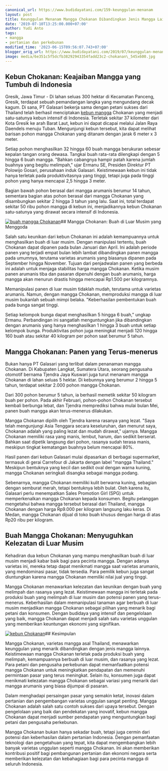 ```yaml
---
canonical_url: https://www.budidayatani.com/159-keunggulan-menanam
layout: post
title: Keunggulan Menanam Mangga Chokanan Dibandingkan Jenis Mangga Lainnya
date: '2019-07-10T13:25:00.000+07:00'
author: Yudi Anto
tags:
- mangga
- pertanian dan perkebunan
modified_time: '2023-06-15T09:56:07.743+07:00'
blogger_orig_url: https://www.budidayatani.com/2019/07/keunggulan-menanam-mangga-chokanan.html
image: media/6e351c5f5dcfb38292943354fadd23c2-chokanan\_545x600.jpg
---
```

## Kebun Chokanan: Keajaiban Mangga yang Tumbuh di Indonesia

Gresik, Jawa Timur - Di lahan seluas 300 hektar di Kecamatan Panceng, Gresik, terdapat sebuah pemandangan langka yang mengundang decak kagum. Di sana, PT Galasari bekerja sama dengan petani sukses dari Thailand telah berhasil menciptakan [kebun mangga](https://www.budidayatani.com/search/label/mangga) Chokanan yang menjadi satu-satunya kebun intensif di Indonesia. Terletak sekitar 37 kilometer dari Kota Gresik ke arah Barat Laut, kebun ini dapat dicapai melalui Jalan Raya Daendels menuju Tuban. Mengunjungi kebun tersebut, kita dapat melihat barisan pohon mangga Chokanan yang ditanam dengan jarak 6 meter x 3 meter.

Setiap pohon menghasilkan 32 hingga 60 buah mangga berukuran sebesar kepalan tangan orang dewasa. Tangkai buah rata-rata dilengkapi dengan 5 hingga 6 buah mangga. "Bahkan cabangnya hampir patah karena jumlah buahnya yang begitu melimpah," ujar Ermanu SE, Presiden Direktur PT Polowijo Gosari, perusahaan induk Galasari. Keistimewaan kebun ini tidak hanya terletak pada produktivitasnya yang tinggi, tetapi juga pada tinggi pohon yang hanya mencapai 2,5 hingga 3 meter.

Bagian bawah pohon berasal dari mangga arumanis berumur 14 tahun, sementara bagian atas pohon berasal dari mangga Chokanan yang disambungkan sekitar 2 hingga 3 tahun yang lalu. Saat ini, total terdapat sekitar 50 ribu pohon mangga di kebun ini, menjadikannya kebun Chokanan satu-satunya yang dirawat secara intensif di Indonesia.

[![buah mangga Chokanan](https://blogger.googleusercontent.com/img/b/R29vZ2xl/AVvXsEjLo9USz0igvdu8bBgQ1nECl-58tvQ6IyUrJ8qRX6VhWwnZ9jb95AXsvetmJ-GoxmpEq0HeV9ezSZA4_RVq83LPmc7pNpF-FNwJr6kjOeTPv0iY0L6WrXMOnyhSIegJlFfVVsFN3y1z5zpg-su7nmTbSNAEEeoerqyQUHAJ6TEx9UpnY6jWobZUau0AEw/w582-h640/chokanan_545x600.jpg)](https://blogger.googleusercontent.com/img/b/R29vZ2xl/AVvXsEjLo9USz0igvdu8bBgQ1nECl-58tvQ6IyUrJ8qRX6VhWwnZ9jb95AXsvetmJ-GoxmpEq0HeV9ezSZA4_RVq83LPmc7pNpF-FNwJr6kjOeTPv0iY0L6WrXMOnyhSIegJlFfVVsFN3y1z5zpg-su7nmTbSNAEEeoerqyQUHAJ6TEx9UpnY6jWobZUau0AEw/s600/chokanan_545x600.jpg)## Mangga Chokanan: Buah di Luar Musim yang Menggoda

Salah satu keunikan dari kebun Chokanan ini adalah kemampuannya untuk menghasilkan buah di luar musim. Dengan manipulasi tertentu, buah Chokanan dapat dipanen pada bulan Januari dan April. Ini adalah periode panen yang terjadi empat bulan lebih lambat dibandingkan panen mangga pada umumnya, terutama varietas arumanis yang biasanya dipanen pada September hingga November. Tujuan dari penjadwalan panen yang berbeda ini adalah untuk menjaga stabilitas harga mangga Chokanan. Ketika musim panen arumanis tiba dan pasaran dipenuhi dengan buah arumanis, harga mangga akan menurun drastis hingga mencapai Rp1.500 per kilogramnya.

Memanipulasi panen di luar musim tidaklah mudah, terutama untuk varietas arumanis. Namun, dengan mangga Chokanan, memproduksi mangga di luar musim bukanlah sebuah mimpi belaka. "Keberhasilan pembentukan buah pada bunga sangat tinggi.

Setiap kelompok bunga dapat menghasilkan 5 hingga 6 buah," ungkap Ermanu. Perbandingan ini sangatlah menguntungkan jika dibandingkan dengan arumanis yang hanya menghasilkan 1 hingga 3 buah untuk setiap kelompok bunga. Produktivitas pohon juga meningkat menjadi 120 hingga 160 buah atau sekitar 40 kilogram per pohon saat berumur 5 tahun.

## Mangga Chokanan: Panen yang Terus-menerus

Bukan hanya PT Galasari yang terlibat dalam penanaman mangga Chokanan. Di Kabupaten Langkat, Sumatera Utara, seorang pengusaha otomotif bernama Tjendra Jaya Kuswari juga turut menanam mangga Chokanan di lahan seluas 5 hektar. Di kebunnya yang berumur 2 hingga 5 tahun, terdapat sekitar 2.000 pohon mangga Chokanan.

Dari 300 pohon berumur 5 tahun, ia berhasil memetik sekitar 50 kilogram buah per pohon. Pada akhir Februari, pohon-pohon Chokanan tersebut kembali berbunga lebat, dan Tjendra memprediksi bahwa mulai bulan Mei, panen buah mangga akan terus-menerus dilakukan.

Mangga Chokanan dipilih oleh Tjendra karena rasanya yang lezat. "Saya telah mengunjungi Asia Tenggara secara keseluruhan, dan menurut saya, Chokanan adalah yang paling lezat dan mudah dirawat," ujarnya. Mangga Chokanan memiliki rasa yang manis, lembut, harum, dan sedikit berserat. Bahkan saat dipetik langsung dari pohon, rasanya sudah terasa manis, meskipun tingkat kematangan buahnya belum mencapai 80%.

Hasil panen dari kebun Galasari mulai dipasarkan di berbagai supermarket, termasuk di gerai Carrefour di Jakarta dengan label "mangga Thailand." Meskipun bentuknya yang kecil dan sedikit oval dengan warna kuning, mangga Chokanan seringkali disangka sebagai mangga podang.

Sebenarnya, mangga Chokanan memiliki kulit berwarna kuning, sebagian dengan semburat merah, tetapi bentuknya lebih bulat. Oleh karena itu, Galasari perlu menempatkan Sales Promotion Girl (SPG) untuk memperkenalkan mangga Chokanan kepada konsumen. Begitu pelanggan mengetahui bahwa mangga tersebut berasal dari Thailand, mangga Chokanan dengan harga Rp9.000 per kilogram langsung laku keras. Di Medan, mangga Chokanan dijual di toko buah khusus dengan harga di atas Rp20 ribu per kilogram.

## Buah Mangga Chokanan: Menyuguhkan Kelezatan di Luar Musim

Kehadiran dua kebun Chokanan yang mampu menghasilkan buah di luar musim menjadi kabar baik bagi para pecinta mangga. Dengan adanya varietas ini, mereka tetap dapat menikmati mangga saat varietas arumanis, yang mendominasi pasar, tidak tersedia. Para pemilik kebun juga sangat diuntungkan karena mangga Chokanan memiliki nilai jual yang tinggi.

Mangga Chokanan menawarkan kelezatan dan keunikan dengan buah yang melimpah dan rasanya yang lezat. Keistimewaan mangga ini terletak pada produksi buah yang melimpah di luar musim dan potensi panen yang terus-menerus. Keberhasilan dalam memanipulasi tanaman agar berbuah di luar musim menjadikan mangga Chokanan sebagai pilihan yang menarik bagi petani dan konsumen. Dengan budidaya yang intensif dan pengelolaan yang baik, mangga Chokanan dapat menjadi salah satu varietas unggulan yang memberikan keuntungan ekonomi yang signifikan.

[![kebun Chokanan](https://blogger.googleusercontent.com/img/b/R29vZ2xl/AVvXsEjbGzGPsgIedl-gUiYkyul55DVhYSCyYfr7i9qyZORFT8WZVaRmdLTdntPiN5hwLWMS23BVJ2hSUkHX--pobOxOQnOduvUvui4pFSghylijP5-9OGXhmqL4J2SCcoFMkbdUzScLbcPigORCfNOL6G-vb-KxoBhQZoBfiyV6EkV8XMEZhFE_n-2asFvmcg/w506-h640/california%20starwberry_475x600.jpg)](https://blogger.googleusercontent.com/img/b/R29vZ2xl/AVvXsEjbGzGPsgIedl-gUiYkyul55DVhYSCyYfr7i9qyZORFT8WZVaRmdLTdntPiN5hwLWMS23BVJ2hSUkHX--pobOxOQnOduvUvui4pFSghylijP5-9OGXhmqL4J2SCcoFMkbdUzScLbcPigORCfNOL6G-vb-KxoBhQZoBfiyV6EkV8XMEZhFE_n-2asFvmcg/s600/california%20starwberry_475x600.jpg)## Kesimpulan

Mangga Chokanan, varietas mangga asal Thailand, menawarkan keunggulan yang menarik dibandingkan dengan jenis mangga lainnya. Keistimewaan mangga Chokanan terletak pada produksi buah yang melimpah, kemampuannya berbuah di luar musim, dan rasanya yang lezat. Para petani dan pengusaha perkebunan dapat memanfaatkan potensi mangga Chokanan untuk meningkatkan pendapatan dan memenuhi permintaan pasar yang terus meningkat. Selain itu, konsumen juga dapat menikmati kelezatan mangga Chokanan sebagai variasi yang menarik dari mangga arumanis yang biasa dijumpai di pasaran.

Dalam menghadapi persaingan pasar yang semakin ketat, inovasi dalam pertanian dan pengembangan varietas unggulan sangat penting. Mangga Chokanan adalah salah satu contoh sukses dari upaya tersebut. Dengan pengelolaan yang baik dan pendekatan yang inovatif, kebun mangga Chokanan dapat menjadi sumber pendapatan yang menguntungkan bagi petani dan pengusaha perkebunan.

Mangga Chokanan bukan hanya sekadar buah, tetapi juga cermin dari potensi dan keberhasilan dalam pertanian Indonesia. Dengan pemanfaatan teknologi dan pengetahuan yang tepat, kita dapat mengembangkan lebih banyak varietas unggulan seperti mangga Chokanan. Ini akan memberikan kontribusi positif bagi pembangunan pertanian dan ekonomi negara serta memberikan kelezatan dan kebahagiaan bagi para pecinta mangga di seluruh Indonesia.

